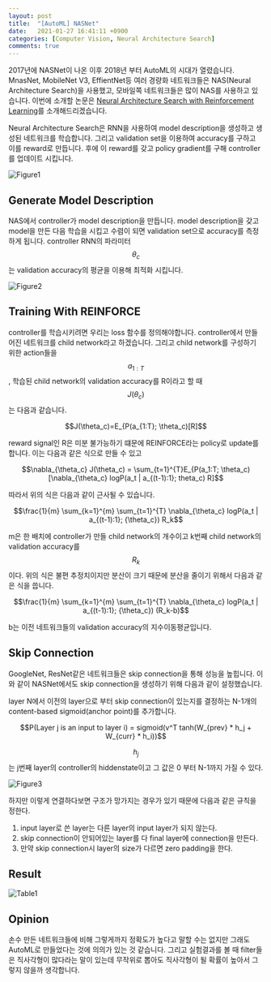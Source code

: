 ```yaml
---
layout: post
title:  "[AutoML] NASNet"
date:   2021-01-27 16:41:11 +0900
categories: [Computer Vision, Neural Architecture Search]
comments: true
---
```


2017년에 NASNet이 나온 이후 2018년 부터 AutoML의 시대가 열렸습니다.
MnasNet, MobileNet V3, EffientNet등 여러 경량화 네트워크들은 NAS(Neural Architecture Search)을 사용했고, 모바일쪽 네트워크들은 많이 NAS를 사용하고 있습니다.
이번에 소개할 논문은 [Neural Architecture Search with Reinforcement Learning](https://arxiv.org/pdf/1611.01578.pdf)를 소개해드리겠습니다.   

Neural Architecture Search은 RNN을 사용하여 model description을 생성하고 생성된 네트워크를 학습합니다.
그리고 validation set을 이용하여 accuracy를 구하고 이를 reward로 만듭니다.
후에 이 reward를 갖고 policy gradient를 구해 controller를 업데이트 시킵니다.

![Figure1](https://user-images.githubusercontent.com/40621030/105997147-9dbfae80-60ee-11eb-9477-1c820fdb31cb.png)  

## Generate Model Description
NAS에서 controller가 model description을 만듭니다.
model description을 갖고 model을 만든 다음 학습을 시킵고 수렴이 되면 validation set으로 accuracy를 측정하게 됩니다.
controller RNN의 파라미터 $$\theta_c$$는 validation accuracy의 평균을 이용해 최적화 시킵니다.

![Figure2](https://user-images.githubusercontent.com/40621030/106002532-98fdf900-60f4-11eb-9e16-597b22b9371d.png)  

## Training With REINFORCE
controller를 학습시키려면 우리는 loss 함수를 정의해야합니다.
controller에서 만들어진 네트워크를 child network라고 하겠습니다. 
그리고 child network를 구성하기 위한 action들을 $$a_{1:T}$$, 학습된 child network의 validation accuracy를 R이라고 할 때 $$J(\theta_c)$$는 다음과 같습니다.

<center>
$$J(\theta_c)=E_{P(a_{1:T}; \theta_c)[R]$$  
</center>

reward signal인 R은 미분 불가능하기 떄문에 REINFORCE라는 policy로 update를 합니다.
이는 다음과 같은 식으로 만들 수 있고  

<center>
$$\nabla_{\theta_c} J(\theta_c) = \sum_{t=1}^{T}E_{P(a_1:T; \theta_c)[\nabla_{\theta_c} logP(a_t | a_{(t-1):1}; theta_c) R]$$  
</center>
  
따라서 위의 식은 다음과 같이 근사될 수 있습니다.  

<center>
$$\frac{1}{m} \sum_{k=1}^{m} \sum_{t=1}^{T} \nabla_{\theta_c} logP(a_t | a_{(t-1):1}; {\theta_c}) R_k$$  
</center>

m은 한 배치에 controller가 만들 child network의 개수이고 k번째 child network의 validation accuracy를 $$R_k$$이다.
위의 식은 불편 추정치이지만 분산이 크기 때문에 분산을 줄이기 위해서 다음과 같은 식을 씁니다.  

<center>
$$\frac{1}{m} \sum_{k=1}^{m} \sum_{t=1}^{T} \nabla_{\theta_c} logP(a_t | a_{(t-1):1}; {\theta_c}) (R_k-b)$$  
</center>
  
b는 이전 네트워크들의 validation accuracy의 지수이동평균입니다.

## Skip Connection
GoogleNet, ResNet같은 네트워크들은 skip connection을 통해 성능을 높힙니다.
이와 같이 NASNet에서도 skip connection을 생성하기 위해 다음과 같이 설정했습니다.

layer N에서 이전의 layer으로 부터 skip connection이 있는지를 결정하는 N-1개의 content-based sigmoid(anchor point)를 추가합니다.  

<center>
$$P(Layer j is an input to layer i) = sigmoid(v^T tanh(W_{prev} * h_j + W_{curr} * h_i))$$  
</center>
  
$$h_j$$는 j번째 layer의 controller의 hiddenstate이고 그 값은 0 부터 N-1까지 가질 수 있다.

![Figure3](https://user-images.githubusercontent.com/40621030/106002715-cb0f5b00-60f4-11eb-81a2-64e564aabcf0.png)

하지만 이렇게 연결하다보면 구조가 망가지는 경우가 있기 때문에 다음과 같은 규칙을 정한다.

1. input layer로 쓴 layer는 다른 layer의 input layer가 되지 않는다.
2. skip connection이 안되어있는 layer를 다 final layer에 connection을 만든다.
3. 만약 skip connection시 layer의 size가 다르면 zero padding을 한다.


## Result
![Table1](https://user-images.githubusercontent.com/40621030/106003536-a49def80-60f5-11eb-8f93-49d8ff7bc92f.png)

## Opinion
손수 만든 네트워크들에 비해 그렇게까지 정확도가 높다고 말할 수는 없지만 그래도 AutoML로 만들었다는 것에 의의가 있는 것 같습니다.
그리고 실험결과를 볼 때 filter들은 직사각형이 많다라는 말이 있는데 무작위로 뽑아도 직사각형이 될 확률이 높아서 그렇지 않을까 생각합니다.
